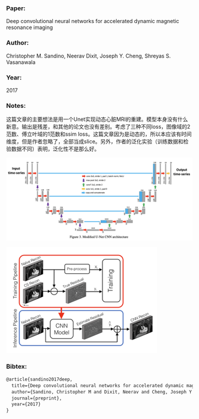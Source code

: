 ### Paper:

Deep convolutional neural networks for accelerated dynamic magnetic resonance imaging

### Author:

Christopher M. Sandino, Neerav Dixit, Joseph Y. Cheng, Shreyas S. Vasanawala

### Year:

2017

### Notes:

这篇文章的主要想法是用一个Unet实现动态心脏MRI的重建。模型本身没有什么新意。输出是残差，和其他的论文也没有差别。考虑了三种不同loss，图像域的2范数、傅立叶域的1范数和ssim loss。这篇文章因为是动态的，所以本应该有时间维度，但是作者忽略了，全部当成slice。另外，作者的泛化实验（训练数据和检验数据不同）表明，泛化性不是那么好。

![](https://raw.githubusercontent.com/Theodore-PKU/pictures/master/%E6%88%AA%E5%B1%8F2019-12-25%E4%B8%8B%E5%8D%883.55.42.png)

<img src="https://raw.githubusercontent.com/Theodore-PKU/pictures/master/%E6%88%AA%E5%B1%8F2019-12-25%E4%B8%8B%E5%8D%883.55.48.png" style="zoom:50%;" />

### Bibtex:

```latex
@article{sandino2017deep,
  title={Deep convolutional neural networks for accelerated dynamic magnetic resonance imaging},
  author={Sandino, Christopher M and Dixit, Neerav and Cheng, Joseph Y and Vasanawala, Shreyas S},
  journal={preprint},
  year={2017}
}
```